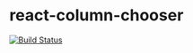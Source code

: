 # react-column-chooser
[![Build Status](https://travis-ci.org/yaoyao-ict/react-column-chooser.svg?branch=master)](https://travis-ci.org/yaoyao-ict/react-column-chooser)